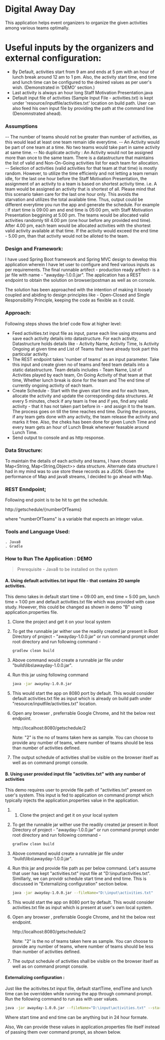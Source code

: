 # Digital Away Day

This application helps event organizers to organize the given activities among various teams optimally.

# Useful inputs by the organizers and external configuration:
  - By Default, activities start from 9 am and ends at 5 pm with an hour of lunch break around 12 am to 1 pm. Also, the activity start time, end time and lunch time can be configured to the desired values as per user's wish. (Demonstrated in 'DEMO' section.) 
  - Last activity is always an hour long Staff Motivation Presentation.java
  - Default input file of activities (Sample Input File - activities.txt) is kept under 'resource/inputfile/activities.txt' location on build path. User can also feed his own input file by providing the path at the command line (Denomnstrated ahead).

### Assumptions
-- The number of teams should not be greater than number of activities, as this would lead at least one team remain idle everytime.
-- An Activity would be part of one team at a time. No two teams would take part in same activity at same time.
-- No duplicate activity : An Activity would not be assigned more than once to the same team. There is a datastructure that maintains the list of valid and Non-On-Going activities list for each team for allocation.
-- Selection of activities (valid activities for that team at that time) is mostly random. However, to utilize the time efficienly and not letting a team remain idle, for the last one hour before the Staff Motivation Presentation, the assignment of an activity to a team is based on shortest activity time. i.e. A team would be assigned an activity that is shortest of all. Please mind that this scenario taken care for the last one hour only. This avoids the starvation and utilizes the total available time. Thus, output could be different everytime you run the app and generate the schedule.
For example : If start time is 09:00 am and end time is 05:00 pm, with Staff Motivation Presentation beggining at 5.00 pm. The teams would be allocated valid activities randomly till 4.00 pm (one hour before any provided end time). After 4.00 pm, each team would be allocated activities with the shortest valid activity available at that time. If the activity would exceed the end time - 5.00 pm, than that activity would not be alloted to the team.


### Design and Framework:

I have used Spring Boot framework and Spring MVC design to develop this application wherein I have let user to configure and feed various inputs as per requirements. The final runnable artifect - production ready artifect- is a jar file with name - "awayday-1.0.0.jar". The application has a REST endpoint to obtain the solution on browser/postman as well as on console.

The solution has been approached with the intention of making it loosely coupled and abiding to design principles like - Open-Closed and Single Responsibility Principle, keeping the code as flexible as it could.

### Approach:

Following steps shows the brief code flow at higher level:

 - Feed activities.txt input file as input, parse each line using streams and save each activity details into datastructure. For each activity, Datastructure holds details like - Activity Name, Activity Time, Is Activity Ongoing at given time and List of Teams that have already took part this particular activity.
 - The REST endpoint takes 'number of teams' as an input parameter. Take this input and create given no of teams and feed team details into a static datastructure. Team details includes - Team Name, List of Activities played by each team, On Going Activity of that team at that time, Whether lunch break is done for the team and The end time of currently ongoing activity of each team.
 - Create Schedule - Start with the given start time and for each team, allocate the activity and update the corresponding data structures. At every 5 minutes, check if any team is free and if yes, find any valid activity - that it has not taken part before in - and assign it to the team. The process goes on till the time reaches end time. During the process, if any team gets done with any activity, the team release the activity and marks it free. Also, the cheks has been done for given Lunch Time and every team gets an hour of Lunch Break whenever feasable around Lunch Time.
 - Send output to console and as http response.
 
### Data Structure: 

To maintain the details of each activity and teams, I have chosen Map<String, Map<String,Object>> data structure. Alternate data structure I had in my mind was to use store these records as a JSON. Given the performance of Map and java8 streams, I decided to go ahead with Map.

### REST Enndpoint;

Following end point is to be hit to get the schedule.

http://getschedule/{numberOfTeams} 

where "numberOfTeams" is a variable that expects an integer value.

### Tools and Language Used:
    . Java8
    . Gradle

### How to Run The Application : DEMO

 > Prerequisite - Java8 to be installed on the system

#### A. Using default activities.txt input file - that contains 20 sample activities.

This demo takes in default start time = 09:00 am, end time = 5:00 pm,  lunch time = 1:00 pm and default activities.txt file which was provided with case study. However, this could be changed as shown in demo "B" using application.properties file.

 1. Clone the project and get it on your local system
 2. To get the runnable jar wither use the readily created jar present in Root Directory of project - "awayday-1.0.0.jar" or run command prompt under root directory and run following command -
    ```sh 
    gradlew clean build
    ```
3. Above command would create a runnable jar file under "build\libs\awayday-1.0.0.jar".
4. Run this jar using following command 
   ```sh
   java -jar awayday-1.0.0.jar
   ```
5. This would start the app on 8080 port by default. This would consider default activities.txt file as input which is already on build path under "resource/inputfile/activities.txt" location.
6. Open any browser , preferrable Google Chrome, and hit the below rest endpoint. 
    
    http://localhost:8080/getschedule/2 

    Note: "2" is the no of teams taken here as sample. You can choose to provide any number of teams, where number of teams should be less than number of activities defined.
7. The output schedule of activities shall be visible on the browser itself as well as on command prompt console.


 #### B. Using user provided input file "activities.txt" with any number of activities
 
 This demo requires user to provide file path of "activities.txt" present on user's system. This input is fed to application on command prompt which typically injects the application.properties value in the application.
 
 1. 1. Clone the project and get it on your local system
 2. To get the runnable jar wither use the readily created jar present in Root Directory of project - "awayday-1.0.0.jar" or run command prompt under root directory and run following command -
    ```sh 
    gradlew clean build
    ```
3. Above command would create a runnable jar file under "build\libs\awayday-1.0.0.jar".
4. Run this jar and provide file path as per below command. Let's assume that user has kept "activities.txt" input file at "D:\input\activities.txt". Simillarly, we can providr schedule start time and end time. This is discussed in "Externalizing configuration" section below.
   ```sh
   java -jar awayday-1.0.0.jar --fileName="D:\input\activities.txt"
   ```
5. This would start the app on 8080 port by default. This would consider activities.txt file as input which is present at user's own local system. 
6. Open any browser , preferrable Google Chrome, and hit the below rest endpoint. 

    http://localhost:8080/getschedule/2 

    Note: "2" is the no of teams taken here as sample. You can choose to provide any number of teams, where number of teams should be less than number of activities defined.
7. The output schedule of activities shall be visible on the browser itself as well as on command prompt console.

#### Externalizing configuration :

Just like the acitivites.txt input file, default startTime, endTime and lunch time can be overridden while running the app through command prompt. Run the following command to run ass with user values.

```sh
java -jar awayday-1.0.0.jar --fileName="D:\input\activities.txt" --startTime=11:00 --endTime=19:00 --lunchTimeStartsAt=14:00 lunchTimeEndsAt=15:00
```

Where start time and end time can be anything but in 24 hour formate.

Also, We can provide these values in application.properties file itself instead of passing them over command prompt, as shown below.












    

 
 
 
